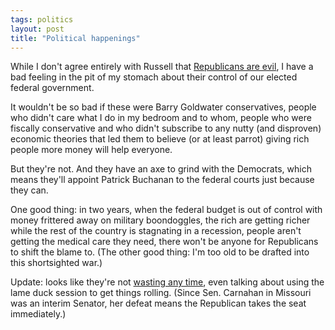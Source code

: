 ```yaml
---
tags: politics
layout: post
title: "Political happenings"
---
```




While I don't agree entirely with Russell that <a href="http://www.beattie.info/notebook/index.jsp?date=20021105#182633">Republicans are evil</a>, I have a bad feeling in the pit of my stomach about their control of our elected federal government.

<p>It wouldn't be so bad if these were Barry Goldwater conservatives, people who didn't care what I do in my bedroom and to whom, people who were fiscally conservative and who didn't subscribe to any nutty (and disproven) economic theories that led them to believe (or at least parrot) giving rich people more money will help everyone.</p>

<p>But they're not. And they have an axe to grind with the Democrats, which means they'll appoint Patrick Buchanan to the federal courts just because they can.</p>

<p>One good thing: in two years, when the federal budget is out of control with money frittered away on military boondoggles, the rich are getting richer while the rest of the country is stagnating in a recession, people aren't getting the medical care they need, there won't be anyone for Republicans to shift the blame to. (The other good thing: I'm too old to be drafted into this shortsighted war.)</p>

<p>Update: looks like they're not <a href="http://www.washingtonpost.com/wp-dyn/articles/A14281-2002Nov6.html">wasting any time</a>, even talking about using the lame duck session to get things rolling. (Since Sen. Carnahan in Missouri was an interim Senator, her defeat means the Republican takes the seat immediately.)</p>


